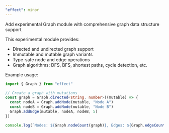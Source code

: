 ```yaml
---
"effect": minor
---
```


Add experimental Graph module with comprehensive graph data structure support

This experimental module provides:
- Directed and undirected graph support
- Immutable and mutable graph variants  
- Type-safe node and edge operations
- Graph algorithms: DFS, BFS, shortest paths, cycle detection, etc.

Example usage:
```typescript
import { Graph } from "effect"

// Create a graph with mutations
const graph = Graph.directed<string, number>((mutable) => {
  const nodeA = Graph.addNode(mutable, "Node A")
  const nodeB = Graph.addNode(mutable, "Node B")
  Graph.addEdge(mutable, nodeA, nodeB, 5)
})

console.log(`Nodes: ${Graph.nodeCount(graph)}, Edges: ${Graph.edgeCount(graph)}`)
```